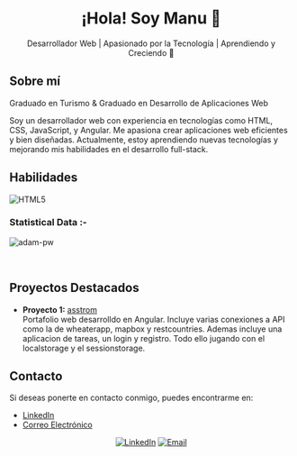 <!-- Encabezado principal -->
<h1 align="center">¡Hola! Soy Manu 👋</h1>

<!-- Descripción breve -->
<p align="center">
  Desarrollador Web | Apasionado por la Tecnología | Aprendiendo y Creciendo 🚀
</p>

<!-- Imagen de banner (opcional)
<p align="center">
  <img src="URL_DE_TU_BANNER" alt="Banner" width="600" />
</p>-->

<!-- Sección de acerca de mí -->
<h2>Sobre mí</h2>
<p>
  Graduado en Turismo & Graduado en Desarrollo de Aplicaciones Web
<p>
<p>
  Soy un desarrollador web con experiencia en tecnologías como HTML, CSS, JavaScript, y Angular. Me apasiona crear aplicaciones web eficientes y bien diseñadas. Actualmente, estoy aprendiendo nuevas tecnologías y mejorando mis habilidades en el desarrollo full-stack.
</p>

<!-- Habilidades con iconos -->
<h2>Habilidades</h2>
<p align="left">
  <!-- HTML5 -->
  <img src="https://skillicons.dev/icons?i=js,html,css,ts,bootstrap,discord,docker,github,gmail,jquery,mongodb,nestjs,npm,php,postman" alt="HTML5">
</p>

<h3>Statistical Data :-</h3>
<p><img align="center"
    src="https://github-readme-stats.vercel.app/api/top-langs?username=adam-pw&show_icons=true&locale=en&bg_color=0d1117&text_color=ffffff&layout=compact"
    alt="adam-pw" 
    bg_color=#808080/></p>

<br>

<!-- Sección de proyectos destacados -->
<h2>Proyectos Destacados</h2>
<ul>
  <li>
    <strong>Proyecto 1:</strong> <a href="https://asstrom.es/home">asstrom</a>
    <br />
    Portafolio web desarrolldo en Angular. Incluye varias conexiones a API como la de wheaterapp, mapbox y restcountries.
    Ademas incluye una aplicacion de tareas, un login y registro. Todo ello jugando con el localstorage y el sessionstorage.
  </li>
</ul>

<!-- Sección de contacto -->
<h2>Contacto</h2>
<p>
  Si deseas ponerte en contacto conmigo, puedes encontrarme en:
  <ul>
    <li><a href="https://www.linkedin.com/in/josemanuelmosqueteabreu/">LinkedIn</a></li>
    <li><a href="jmma1995@gmail.com">Correo Electrónico</a></li>
  </ul>
</p>

<!-- Iconos de redes sociales (opcional) -->
<p align="center">
  <a href="www.linkedin.com/in/josé-manuel-mosquete-abreu-662691166"><img src="https://img.shields.io/badge/-LinkedIn-blue" alt="LinkedIn"></a>
  <a href="jmma1995@gmail.com"><img src="https://img.shields.io/badge/-Email-red" alt="Email"></a>
</p>
